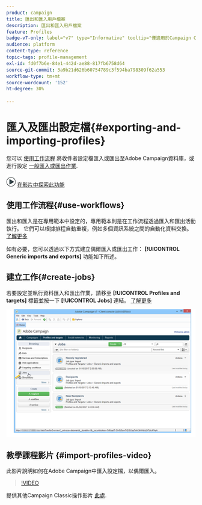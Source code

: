 ```yaml
---
product: campaign
title: 匯出和匯入用戶檔案
description: 匯出和匯入用戶檔案
feature: Profiles
badge-v7-only: label="v7" type="Informative" tooltip="僅適用於Campaign Classic v7"
audience: platform
content-type: reference
topic-tags: profile-management
exl-id: fd0f7b6e-84e1-442d-ae88-817fb6758d64
source-git-commit: 3a9b21d626b60754789c3f594ba798309f62a553
workflow-type: tm+mt
source-wordcount: '152'
ht-degree: 30%

---
```


# 匯入及匯出設定檔{#exporting-and-importing-profiles}



您可以 [使用工作流程](#use-workflows) 將收件者設定檔匯入或匯出至Adobe Campaign資料庫，或進行設定 [一般匯入或匯出作業](#create-jobs).

![](assets/do-not-localize/how-to-video.png) [在影片中探索此功能](#import-profiles-video)

## 使用工作流程{#use-workflows}

匯出和匯入是在專用範本中設定的，專用範本則是在工作流程透過匯入和匯出活動執行。 它們可以根據排程自動重複，例如多個資訊系統之間的自動化資料交換。[了解更多](../../platform/using/import-export-workflows.md#best-practices-when-importing-data)

如有必要，您可以透過以下方式建立偶爾匯入或匯出工作： **[!UICONTROL Generic imports and exports]** 功能如下所述。

## 建立工作{#create-jobs}

若要設定並執行資料匯入和匯出作業，請移至 **[!UICONTROL Profiles and targets]** 標籤並按一下 **[!UICONTROL Jobs]** 連結。 [了解更多](../../platform/using/about-generic-imports-exports.md)

![](assets/s_ncs_user_interface_import_link.png)


## 教學課程影片 {#import-profiles-video}

此影片說明如何在Adobe Campaign中匯入設定檔，以偶爾匯入。

>[!VIDEO](https://video.tv.adobe.com/v/25608?quality=12)

提供其他Campaign Classic操作影片 [此處](https://experienceleague.adobe.com/docs/campaign-classic-learn/tutorials/overview.html?lang=zh-Hant).

